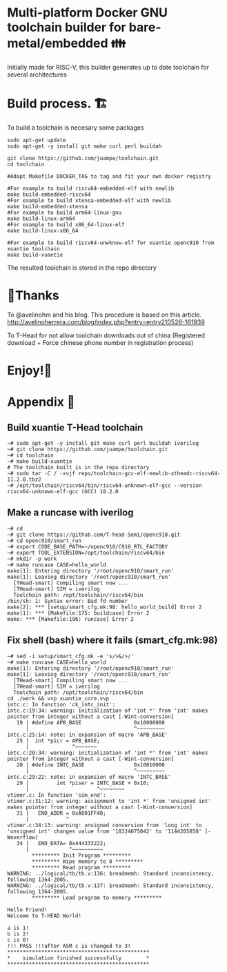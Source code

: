 # Multi-platform Docker GNU toolchain builder for bare-metal/embedded 👪
Initially made for RISC-V, this builder generates up to date toolchain for several architectures
# Build process. 🏗️

To build a toolchain is necesary some packages

```
sudo apt-get update
sudo apt-get -y install git make curl perl buildah

git clone https://github.com/juampe/toolchain.git
cd toolchain

#Adapt Makefile DOCKER_TAG to tag and fit your own docker registry

#For example to build riscv64-embedded-elf with newlib
make build-embedded-riscv64
#For example to build xtensa-embedded-elf with newlib
make build-embedded-xtensa
#For example to build arm64-linux-gnu
make build-linux-arm64
#For example to build x86_64-linux-elf
make build-linux-x86_64

#For example to build riscv64-unwknow-elf for xuantie openc910 from xuantie toolchain
make build-xuantie
```

The resulted toolchain is stored in the repo directory

# 🙏Thanks 
To @avelinohm and his blog.
This procedure is based on this article.
http://avelinoherrera.com/blog/index.php?entry=entry210526-161939

To T-Head for not allow toolchain downloads out of china (Registered download + Force chinese phone number in registration process)

# Enjoy!🍿
# Appendix 🎁
## Build xuantie T-Head toolchain
```
~# sudo apt-get -y install git make curl perl buildah iverilog
~# git clone https://github.com/juampe/toolchain.git
~# cd toolchain
~# make build-xuantie
# The toolchain built is in the repo directory
~# sudo tar -C / -xvjf repo/toolchain-gcc-elf-newlib-xtheadc-riscv64-11.2.0.tbz2
~# /opt/toolchain/riscv64/bin/riscv64-unknown-elf-gcc --version
riscv64-unknown-elf-gcc (GCC) 10.2.0
```
## Make a runcase with iverilog
```
~# cd
~# git clone https://github.com/T-head-Semi/openc910.git
~# cd openc910/smart_run
~# export CODE_BASE_PATH=~/openc910/C910_RTL_FACTORY
~# export TOOL_EXTENSION=/opt/toolchain/riscv64/bin
~# mkdir -p work
~# make runcase CASE=hello_world 
make[1]: Entering directory '/root/openc910/smart_run'
make[1]: Leaving directory '/root/openc910/smart_run'
  [THead-smart] Compiling smart now ...
  [THead-smart] SIM = iverilog
  Toolchain path: /opt/toolchain/riscv64/bin
/bin/sh: 1: Syntax error: Bad fd number
make[2]: *** [setup/smart_cfg.mk:98: hello_world_build] Error 2
make[1]: *** [Makefile:175: buildcase] Error 2
make: *** [Makefile:196: runcase] Error 2
```
## Fix shell (bash) where it fails (smart_cfg.mk:98)
```
~# sed -i setup/smart_cfg.mk -e 's/>&/>/'
~# make runcase CASE=hello_world
make[1]: Entering directory '/root/openc910/smart_run'
make[1]: Leaving directory '/root/openc910/smart_run'
  [THead-smart] Compiling smart now ... 
  [THead-smart] SIM = iverilog
  Toolchain path: /opt/toolchain/riscv64/bin
cd ./work && vvp xuantie_core.vvp 
intc.c: In function 'ck_intc_init':
intc.c:19:34: warning: initialization of 'int *' from 'int' makes pointer from integer without a cast [-Wint-conversion]
   19 | #define APB_BASE                 0x10000000
      |                                  ^~~~~~~~~~
intc.c:25:14: note: in expansion of macro 'APB_BASE'
   25 |  int *picr = APB_BASE;
      |              ^~~~~~~~
intc.c:20:34: warning: initialization of 'int *' from 'int' makes pointer from integer without a cast [-Wint-conversion]
   20 | #define INTC_BASE                0x10010000
      |                                  ^~~~~~~~~~
intc.c:29:22: note: in expansion of macro 'INTC_BASE'
   29 |         int *piser = INTC_BASE + 0x10;
      |                      ^~~~~~~~~
vtimer.c: In function 'sim_end':
vtimer.c:31:12: warning: assignment to 'int *' from 'unsigned int' makes pointer from integer without a cast [-Wint-conversion]
   31 |   END_ADDR = 0xA001FF48;
      |            ^
vtimer.c:34:13: warning: unsigned conversion from 'long int' to 'unsigned int' changes value from '18324075042' to '1144205858' [-Woverflow]
   34 |   END_DATA= 0x444333222;
      |             ^~~~~~~~~~~
        ********* Init Program *********
        ********* Wipe memory to 0 *********
        ********* Read program *********
WARNING: ../logical/tb/tb.v:136: $readmemh: Standard inconsistency, following 1364-2005.
WARNING: ../logical/tb/tb.v:137: $readmemh: Standard inconsistency, following 1364-2005.
        ********* Load program to memory *********

Hello Friend!
Welcome to T-HEAD World!

a is 1!
b is 2!
c is 0!
!!! PASS !!!after ASM c is changed to 3!
**********************************************
*    simulation finished successfully        *
**********************************************

```


